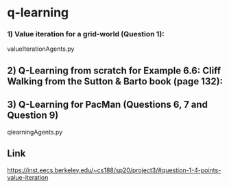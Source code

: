 # q-learning


### 1) Value iteration for a grid-world (Question 1): 

valueIterationAgents.py

## 2) Q-Learning from scratch for Example 6.6: Cliff Walking from the Sutton & Barto book (page 132):


## 3) Q-Learning for PacMan (Questions 6, 7 and Question 9)

qlearningAgents.py

## Link

https://inst.eecs.berkeley.edu/~cs188/sp20/project3/#question-1-4-points-value-iteration